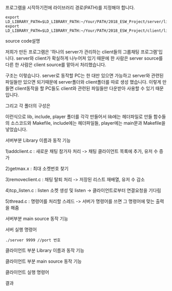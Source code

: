 프로그램을 시작하기전에 라이브러리 경로(PATH)를 지정해야 합니다.

```
export LD_LIBRARY_PATH=$LD_LIBRARY_PATH:~/Your/PATH/2018_ESW_Project/server/lib
export LD_LIBRARY_PATH=$LD_LIBRARY_PATH:~/Your/PATH/2018_ESW_Project/client/lib
```

source code설명

저희가 만든 프로그램은 '하나의 server가 관리하는 client들의 그룹채팅 프로그램'입니다.
server와 client가 확실하게 나누어져 있기 때문에 한 사람은 server source를 다른 한 사람은 client source를 맡아서 처리했습니다.

구조는 이렇습니다.
server로 동작할 PC는 한 대만 있으면 가능하고 server와 관련된 파일들만 있으면 되기때문에 server폴더와 client폴더를 따로 생성 했습니다.
이렇게 만들면 client동작을 할 PC들도 client와 관련된 파일들만 다운받아 사용할 수 있기 때문입니다.

그리고 각 폴더의 구성은



이런식으로 lib, include, player 폴더를 각각 만들어서 lib에는 헤더파일로 만들 함수들의 소스코드와 Makefile, include에는 헤더파일들, player에는 main문과 Makefile을 넣었습니다.

서버부분 Library 이름과 동작 기능

1)addclient.c : 새로운 채팅 참가자 처리 -> 채팅 클라이언트 목록에 추가, 유저 수 증가

2)getmax.x : 최대 소켓번호 찾기

3)removeclient.c : 채팅 탈퇴 처리 -> 저장된 리스트 재배열, 유저 수 감소

4)tcp_listen.c : listen 소켓 생성 및 listen -> 클라이언트로부터 연결요청을 기다림

5)thread.c : 명령어를 처리할 스레드 -> 서버가 명령어를 쓰면 그 명령어에 맞는 출력을 해줌

서버부분 main source 동작 기능

서버 실행 명령어

```
./server 9999 //port 번호
```

클라이언트 부분 Library 이름과 동작 기능

클라이언트 부분 main source 동작 기능

클라이언트 실행 명령어

결과
